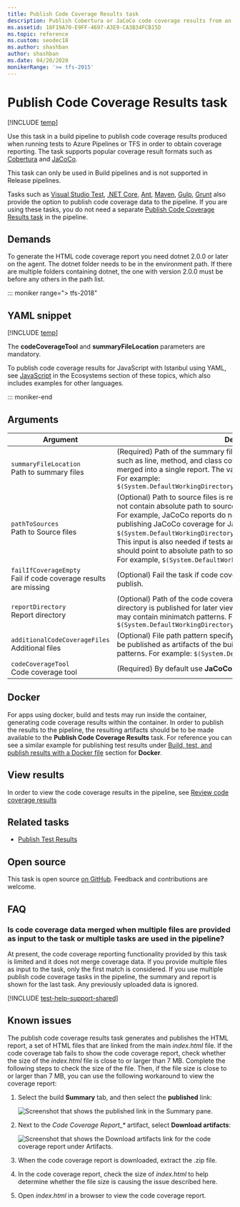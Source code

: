 ```yaml
---
title: Publish Code Coverage Results task
description: Publish Cobertura or JaCoCo code coverage results from an Azure Pipelines or TFS build
ms.assetid: 18F19A70-E9FF-4697-A3E9-CA3B34FCB15D
ms.topic: reference
ms.custom: seodec18
ms.author: shashban
author: shashban
ms.date: 04/20/2020
monikerRange: '>= tfs-2015'
---
```


# Publish Code Coverage Results task

[!INCLUDE [temp](../../includes/version-tfs-2015-rtm.md)]

Use this task in a build pipeline to publish code coverage results produced when
running tests to Azure Pipelines or TFS in order to obtain coverage reporting.
The task supports popular coverage result formats such as
[Cobertura](https://cobertura.github.io/cobertura/) and [JaCoCo](https://www.eclemma.org/jacoco/).

This task can only be used in Build pipelines and is not supported in Release pipelines.

Tasks such as [Visual Studio Test](vstest.md), [.NET Core](../build/dotnet-core-cli.md),
[Ant](../build/ant.md), [Maven](../build/maven.md), [Gulp](../build/gulp.md), [Grunt](../build/grunt.md)
also provide the option to publish code coverage data to the pipeline.
If you are using these tasks, you do not need a separate [Publish Code Coverage Results task](publish-code-coverage-results.md)
in the pipeline.

## Demands

To generate the HTML code coverage report you need dotnet 2.0.0 or later on the agent. The dotnet folder needs to be in the environment path. If there are multiple folders containing dotnet, the one with version 2.0.0 must be before any others in the path list.

::: moniker range="> tfs-2018"

## YAML snippet

[!INCLUDE [temp](../includes/yaml/PublishCodeCoverageResultsV1.md)]

The **codeCoverageTool** and **summaryFileLocation** parameters are mandatory. 

To publish code coverage results for JavaScript with Istanbul using YAML, see [JavaScript](../../ecosystems/javascript.md) in the Ecosystems section of these topics, which also includes examples for other languages. 

::: moniker-end

## Arguments

|Argument|Description|
|--- |--- |
|`summaryFileLocation` <br/>Path to summary files|(Required) Path of the summary file containing code coverage statistics, such as line, method, and class coverage. Multiple summary files will be merged into a single report. The value may contain minimatch patterns. <br/>For example: `$(System.DefaultWorkingDirectory)/MyApp/**/site/cobertura/coverage.xml`|
|`pathToSources` <br/>Path to Source files|(Optional) Path to source files is required when coverage XML reports do not contain absolute path to source files. <br/>For example, JaCoCo reports do not use absolute paths and when publishing JaCoCo coverage for Java apps, the pattern would be similar to `$(System.DefaultWorkingDirectory)/MyApp/src/main/java/`. <br/>This input is also needed if tests are run in a docker container. This input should point to absolute path to source files on the host. <br/>For example, `$(System.DefaultWorkingDirectory)/MyApp/`|
|`failIfCoverageEmpty`<br/>Fail if code coverage results are missing|(Optional) Fail the task if code coverage did not produce any results to publish.|
|`reportDirectory`<br/>Report directory|(Optional) Path of the code coverage HTML report directory. The report directory is published for later viewing as an artifact of the build. The value may contain minimatch patterns. For example: `$(System.DefaultWorkingDirectory)/MyApp/**/site/cobertura`|
|`additionalCodeCoverageFiles`<br/>Additional files|(Optional) File path pattern specifying any additional code coverage files to be published as artifacts of the build. The value may contain minimatch patterns. For example: `$(System.DefaultWorkingDirectory)/**/*.exec`|
|`codeCoverageTool`<br/>Code coverage tool|(Required) By default use **JaCoCo**. Available options: JaCoCo, Cobertura. |

## Docker
For apps using docker, build and tests may run inside the container, generating code coverage results within the container. In order to publish the results to  the pipeline, the resulting artifacts should be to be made available to the **Publish Code Coverage Results** task. For reference you can see a similar example for publishing test results under [Build, test, and publish results with a Docker file](publish-test-results.md) section for **Docker**.

## View results
In order to view the code coverage results in the pipeline, see [Review code coverage results](../../test/review-code-coverage-results.md)

## Related tasks

* [Publish Test Results](publish-test-results.md)

## Open source

This task is open source [on GitHub](https://github.com/Microsoft/azure-pipelines-tasks). Feedback and contributions are welcome.

## FAQ

### Is code coverage data merged when multiple files are provided as input to the task or multiple tasks are used in the pipeline? 
At present, the code coverage reporting functionality provided by this task is limited and it does not merge coverage data. If you provide multiple files as input to the task, only the first match is considered. 
If you use multiple publish code coverage tasks in the pipeline, the summary and report is shown for the last task. Any previously uploaded data is ignored.

[!INCLUDE [test-help-support-shared](../../includes/test-help-support-shared.md)]


## Known issues

The publish code coverage results task generates and publishes the HTML report, a set of HTML files that are linked from the main *index.html* file. If the code coverage tab fails to show the code coverage report, check whether the size of the *index.html* file is close to or larger than 7 MB. Complete the following steps to check the size of the file. Then, if the file size is close to or larger than 7 MB, you can use the following workaround to view the coverage report:

1. Select the build **Summary** tab, and then select the **published** link:

   ![Screenshot that shows the published link in the Summary pane.](media/publish-code-coverage-result-build-summary.png)

2. Next to the *Code Coverage Report_\** artifact, select **Download artifacts**:

   ![Screenshot that shows the Download artifacts link for the code coverage report under Artifacts.](media/publish-code-coverage-result-build-artifacts.png)

3. When the code coverage report is downloaded, extract the .zip file.
4. In the code coverage report, check the size of *index.html* to help determine whether the file size is causing the issue described here.
5. Open *index.html* in a browser to view the code coverage report.
